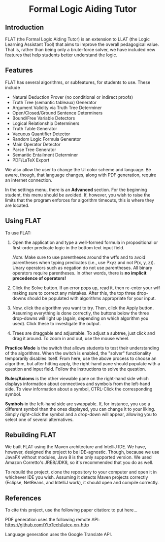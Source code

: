 <h1><p align="center">Formal Logic Aiding Tutor</p></h1>

<h2>Introduction</h2>
FLAT (the Formal Logic Aiding Tutor) is an extension to LLAT (the Logic Learning Assistant Tool) that aims to improve the overall pedagogical value. That is, rather than being only a brute-force solver, we have included new features that help students better understand the logic.

<h2>Features</h2>
FLAT has several algorithms, or subfeatures, for students to use. These include

- Natural Deduction Prover (no conditional or indirect proofs)
- Truth Tree (semantic tableaux) Generator
- Argument Validity via Truth Tree Determiner
- Open/Closed/Ground Sentence Determiners
- Bound/Free Variable Detectors
- Logical Relationship Determiners
- Truth Table Generator
- Vacuous Quantifier Detector
- Random Logic Formula Generator
- Main Operator Detector
- Parse Tree Generator
- Semantic Entailment Determiner
- PDF/LaTeX Export

We also allow the user to change the UI color scheme and language. Be aware, though, that language changes, along with PDF generation, require an internet connection.

In the settings menu, there is an __Advanced__ section. For the beginning student, this menu should be avoided. If, however, you wish to raise the limits that the program enforces for algorithm timeouts, this is where they are located.

<h2>Using FLAT</h2>
To use FLAT:

1. Open the application and type a well-formed formula in propositional or first-order predicate logic in the bottom text input field.

   _Note:_ Make sure to use parentheses around the wffs and to avoid parentheses when typing predicates (i.e., use Pxyz and not P(x, y, z)). Unary operators such as negation do not use parentheses. All binary operators require parentheses. In other words, there is __no implicit precedence of operators!__
2. Click the Solve button. If an error pops up, read it, then re-enter your wff making sure to correct any mistakes. After this, the top three drop-downs should be populated with algorithms appropriate for your input.
3. Now, click the algorithm you want to try. Then, click the Apply button. Assuming everything is done correctly, the buttons below the three drop-downs will light up (again, depending on which algorithm you used). Click these to investigate the output.
4. Trees are draggable and adjustable. To adjust a subtree, just click and drag it around. To zoom in and out, use the mouse wheel.

__Practice Mode__ is the switch that allows students to test their understanding of the algorithms. When the switch is enabled, the "solver" functionality temporarily disables itself. From here, use the above process to choose an algorithm, but after hitting apply, the right-hand pane should populate with a question and input field. Follow the instructions to solve the question.

__Rules/Axioms__ is the other viewable pane on the right-hand side which displays information about connectives and symbols from the left-hand side. To view information about a symbol, CTRL-Click the corresponding symbol.

__Symbols__ in the left-hand side are swappable. If, for instance, you use a different symbol than the ones displayed, you can change it to your liking. Simply right-click the symbol and a drop-down will appear, allowing you to select one of several alternatives.

<h2>Rebuilding FLAT</h2>
We built FLAT using the Maven architecture and IntelliJ IDE. We have, however, designed the project to be IDE-agnostic. Though, because we use JavaFX without modules, Java 8 is the only supported version. We used Amazon Corretto's JRE8/JDK8, so it's recommended that you do as well.

To rebuild the project, clone the repository to your computer and open it in whichever IDE you wish. Assuming it detects Maven projects correctly (Eclipse, NetBeans, and IntelliJ work), it should open and compile correctly.

<h2>References</h2>
To cite this project, use the following paper citation: to put here...

PDF generation uses the following remote API: https://github.com/YtoTech/latex-on-http

Language generation uses the Google Translate API.
